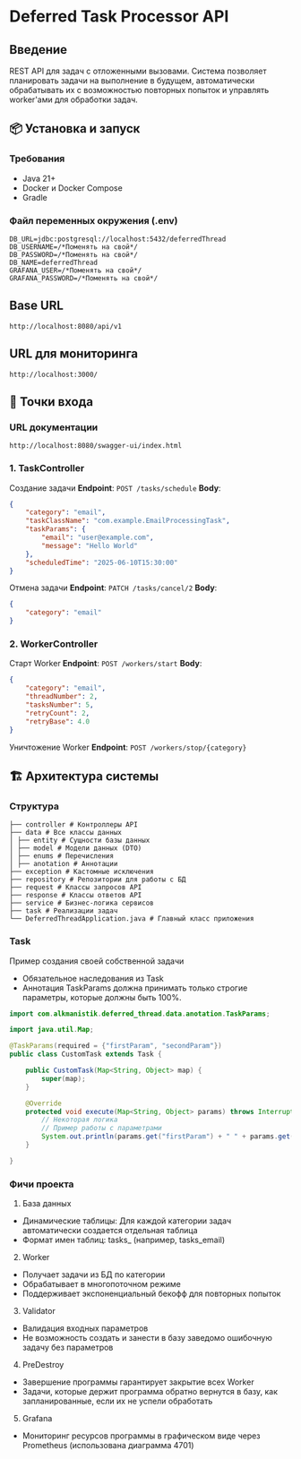 # Deferred Task Processor API

## Введение
REST API для задач с отложенными вызовами. Система позволяет планировать задачи на выполнение в будущем, автоматически обрабатывать их с возможностью повторных попыток и управлять worker'ами для обработки задач.

## 📦 Установка и запуск

### Требования
- Java 21+
- Docker и Docker Compose
- Gradle

### Файл переменных окружения (.env)
```
DB_URL=jdbc:postgresql://localhost:5432/deferredThread
DB_USERNAME=/*Поменять на свой*/
DB_PASSWORD=/*Поменять на свой*/
DB_NAME=deferredThread
GRAFANA_USER=/*Поменять на свой*/
GRAFANA_PASSWORD=/*Поменять на свой*/
```

## Base URL
`http://localhost:8080/api/v1`

## URL для мониторинга
`http://localhost:3000/`

## 🚀 Точки входа

### URL документации
`http://localhost:8080/swagger-ui/index.html`

### 1. TaskController
Создание задачи
**Endpoint**: `POST /tasks/schedule`
**Body**:
```json
{
    "category": "email",
    "taskClassName": "com.example.EmailProcessingTask",
    "taskParams": {
        "email": "user@example.com",
        "message": "Hello World"
    },
    "scheduledTime": "2025-06-10T15:30:00"
}
```
Отмена задачи
**Endpoint**: `PATCH /tasks/cancel/2`
**Body**:
```json
{
    "category": "email"
}
```
### 2. WorkerController
Старт Worker
**Endpoint**: `POST /workers/start`
**Body**:
```json
{
    "category": "email",
    "threadNumber": 2,
    "tasksNumber": 5,
    "retryCount": 2,
    "retryBase": 4.0
}
```
Уничтожение Worker
**Endpoint**: `POST /workers/stop/{category}`
## 🏗️ Архитектура системы
### Структура
```
├── controller # Контроллеры API
├── data # Все классы данных
│ ├── entity # Сущности базы данных
│ ├── model # Модели данных (DTO)
│ ├── enums # Перечисления
│ ├── anotation # Аннотации
├── exception # Кастомные исключения
├── repository # Репозитории для работы с БД
├── request # Классы запросов API
├── response # Классы ответов API
├── service # Бизнес-логика сервисов
├── task # Реализации задач
└── DeferredThreadApplication.java # Главный класс приложения
```
### Task
Пример создания своей собственной задачи
- Обязательное наследования из Task
- Аннотация TaskParams должна принимать только строгие параметры, которые должны быть 100%.
```java
import com.alkmanistik.deferred_thread.data.anotation.TaskParams;

import java.util.Map;

@TaskParams(required = {"firstParam", "secondParam"})
public class CustomTask extends Task {

    public CustomTask(Map<String, Object> map) {
        super(map);
    }

    @Override
    protected void execute(Map<String, Object> params) throws InterruptedException {
        // Некоторая логика
        // Пример работы с параметрами
        System.out.println(params.get("firstParam") + " " + params.get("secondParam"));
    }

}

```
### Фичи проекта
1. База данных
- Динамические таблицы: Для каждой категории задач автоматически создается отдельная таблица
- Формат имен таблиц: tasks_<category> (например, tasks_email)
2. Worker
- Получает задачи из БД по категории
- Обрабатывает в многопоточном режиме
- Поддерживает экспоненциальный бекофф для повторных попыток
3. Validator
- Валидация входных параметров
- Не возможность создать и занести в базу заведомо ошибочную задачу без параметров
4. PreDestroy
- Завершение программы гарантирует закрытие всех Worker
- Задачи, которые держит программа обратно вернутся в базу, как запланированные, если их не успели обработать
5. Grafana
  - Мониторинг ресурсов программы в графическом виде через Prometheus (использована диаграмма 4701)
